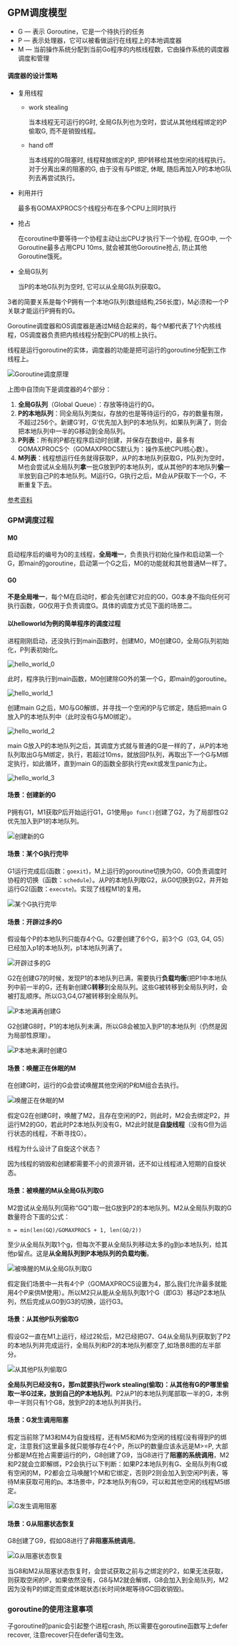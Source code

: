 ## GPM调度模型
* G — 表示 Goroutine，它是一个待执行的任务
* P — 表示处理器，它可以被看做运行在线程上的本地调度器
* M — 当前操作系统分配到当前Go程序的内核线程数，它由操作系统的调度器调度和管理

#### 调度器的设计策略

* 复用线程
    - work stealing
      
        当本线程无可运行的G时, 全局G队列也为空时，尝试从其他线程绑定的P偷取G, 而不是销毁线程。
    - hand off 
    
        当本线程的G阻塞时, 线程释放绑定的P, 把P转移给其他空闲的线程执行。
        对于分离出来的阻塞的G, 由于没有与P绑定, 休眠, 随后再加入P的本地G队列去再尝试执行。
* 利用并行

    最多有GOMAXPROCS个线程分布在多个CPU上同时执行
* 抢占

    在coroutine中要等待一个协程主动让出CPU才执行下一个协程, 在GO中, 一个Goroutine最多占用CPU 10ms, 就会被其他Goroutine抢占, 防止其他Goroutine饿死。
* 全局G队列

    当P的本地G队列为空时, 它可以从全局G队列获取G。

3者的简要关系是每个P拥有一个本地G队列(数组结构,256长度)，M必须和一个P关联才能运行P拥有的G。

Goroutine调度器和OS调度器是通过M结合起来的，每个M都代表了1个内核线程，OS调度器负责把内核线程分配到CPU的核上执行。

线程是运行goroutine的实体，调度器的功能是把可运行的goroutine分配到工作线程上。

![Goroutine调度原理](../../src/GPM.png)

上图中自顶向下是调度器的4个部分：

1. **全局G队列**（Global Queue）：存放等待运行的G。
2. **P的本地队列**：同全局队列类似，存放的也是等待运行的G，存的数量有限，不超过256个。新建G’时，G’优先加入到P的本地队列，如果队列满了，则会把本地队列中一半的G移动到全局队列。
3. **P列表**：所有的P都在程序启动时创建，并保存在数组中，最多有GOMAXPROCS个（GOMAXPROCS默认为：操作系统CPU核心数）。
4. **M列表**：线程想运行任务就得获取P，从P的本地队列获取G，P队列为空时，M也会尝试从全局队列**拿**一批G放到P的本地队列，或从其他P的本地队列**偷**一半放到自己P的本地队列。M运行G，G执行之后，M会从P获取下一个G，不断重复下去。

[参考资料](https://lessisbetter.site/subject/)

### GPM调度过程

#### M0

启动程序后的编号为0的主线程，**全局唯一**，负责执行初始化操作和启动第一个G，即main的goroutine，启动第一个G之后，M0的功能就和其他普通M一样了。

#### G0

**不是全局唯一**，每个M在启动时，都会先创建它对应的G0，G0本身不指向任何可执行函数，G0仅用于负责调度G。具体的调度方式见下面的场景二。

#### 以helloworld为例的简单程序的调度过程

进程刚刚启动，还没执行到main函数时，创建M0，M0创建G0，全局G队列初始化，P列表初始化。

![hello_world_0](../../src/golang/concurrency/hello_world_0.png)

此时，程序执行到main函数，M0创建除G0外的第一个G，即main的goroutine。

![hello_world_1](../../src/golang/concurrency/hello_world_1.png)

创建main G之后，M0与G0解绑，并寻找一个空闲的P与它绑定，随后把main G放入P的本地队列中（此时没有G与M0绑定）。

![hello_world_2](../../src/golang/concurrency/hello_world_2.png)

main G放入P的本地队列之后，其调度方式就与普通的G是一样的了，从P的本地队列取出G与M绑定，执行，若超过10ms，就放回P队列，再取出下一个G与M绑定执行，如此循环，直到main G的函数全部执行完exit或发生panic为止。

![hello_world_3](../../src/golang/concurrency/hello_world_3.png)

#### 场景：创建新的G

P拥有G1，M1获取P后开始运行G1，G1使用`go func()`创建了G2，为了局部性G2优先加入到P1的本地队列。

![创建新的G](../../src/golang/concurrency/gpm1.png)

#### 场景：某个G执行完毕

G1运行完成后(函数：`goexit`)，M上运行的goroutine切换为G0，G0负责调度时协程的切换（函数：`schedule`）。从P的本地队列取G2，从G0切换到G2，并开始运行G2(函数：`execute`)。实现了线程M1的复用。

![某个G执行完毕](../../src/golang/concurrency/gpm2.png)

#### 场景：开辟过多的G

假设每个P的本地队列只能存4个G。G2要创建了6个G，前3个G（G3, G4, G5）已经加入p1的本地队列，p1本地队列满了。

![开辟过多的G](../../src/golang/concurrency/gpm3.png)

G2在创建G7的时候，发现P1的本地队列已满，需要执行**负载均衡**(把P1中本地队列中前一半的G，还有新创建G**转移**到全局队列。这些G被转移到全局队列时，会被打乱顺序。所以G3,G4,G7被转移到全局队列。

![P本地满再创建G](../../src/golang/concurrency/gpm4.png)

G2创建G8时，P1的本地队列未满，所以G8会被加入到P1的本地队列（仍然是因为局部性原理）。

![P本地未满时创建G](../../src/golang/concurrency/gpm5.png)

#### 场景：唤醒正在休眠的M

在创建G时，运行的G会尝试唤醒其他空闲的P和M组合去执行。

![唤醒正在休眠的M](../../src/golang/concurrency/gpm6.png)

假定G2在创建G时，唤醒了M2，且存在空闲的P2，则此时，M2会去绑定P2，并运行M2的G0，若此时P2本地队列没有G，M2此时就是**自旋线程**（没有G但为运行状态的线程，不断寻找G）。

线程为什么设计了自旋这个状态？

因为线程的销毁和创建都需要不小的资源开销，还不如让线程进入短期的自旋状态。

#### 场景：被唤醒的M从全局G队列取G

M2尝试从全局队列(简称“GQ”)取一批G放到P2的本地队列。M2从全局队列取的G数量符合下面的公式：

```
n = min(len(GQ)/GOMAXPROCS + 1, len(GQ/2))
```

至少从全局队列取1个g，但每次不要从全局队列移动太多的g到p本地队列，给其他p留点。这是**从全局队列到P本地队列的负载均衡**。

![被唤醒的M从全局G队列取G](../../src/golang/concurrency/gpm7.jpeg)

假定我们场景中一共有4个P（GOMAXPROCS设置为4，那么我们允许最多就能用4个P来供M使用）。所以M2只从能从全局队列取1个G（即G3）移动P2本地队列，然后完成从G0到G3的切换，运行G3。

#### 场景：从其他P队列偷取G

假设G2一直在M1上运行，经过2轮后，M2已经把G7、G4从全局队列获取到了P2的本地队列并完成运行，全局队列和P2的本地队列都空了,如场景8图的左半部分。

![从其他P队列偷取G](../../src/golang/concurrency/gpm8.png)

**全局队列已经没有G，那m就要执行work stealing(偷取)：从其他有G的P哪里偷取一半G过来，放到自己的P本地队列**。P2从P1的本地队列尾部取一半的G，本例中一半则只有1个G8，放到P2的本地队列并执行。

#### 场景：G发生调用阻塞

假定当前除了M3和M4为自旋线程，还有M5和M6为空闲的线程(没有得到P的绑定，注意我们这里最多就只能够存在4个P，所以P的数量应该永远是M>=P, 大部分都是M在抢占需要运行的P)，G8创建了G9，当G8进行了**阻塞的系统调用**，M2和P2就会立即解绑，P2会执行以下判断：如果P2本地队列有G、全局队列有G或有空闲的M，P2都会立马唤醒1个M和它绑定，否则P2则会加入到空闲P列表，等待M来获取可用的p。本场景中，P2本地队列有G9，可以和其他空闲的线程M5绑定。

![G发生调用阻塞](../../src/golang/concurrency/gpm10.png)

#### 场景：G从阻塞状态恢复

G8创建了G9，假如G8进行了**非阻塞系统调用**。

![G从阻塞状态恢复](../../src/golang/concurrency/gpm11.png)

当G8和M2从阻塞状态恢复时，会尝试获取之前与之绑定的P2，如果无法获取，则获取空闲的P，如果依然没有，G8与M2就会解绑，G8会加入到全局队列，M2因为没有P的绑定而变成休眠状态(长时间休眠等待GC回收销毁)。

### goroutine的使用注意事项

子goroutine的panic会引起整个进程crash, 所以需要在goroutine函数写上defer recover, 注意recover只在defer语句生效。

